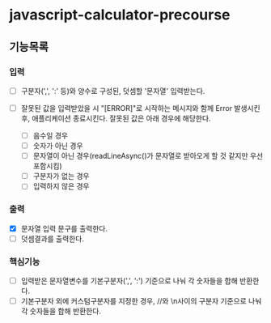 # javascript-calculator-precourse

## 기능목록

### 입력

- [ ] 구분자(',', ':' 등)와 양수로 구성된, 덧셈할 '문자열' 입력받는다.

- [ ] 잘못된 값을 입력받았을 시 "[ERROR]"로 시작하는 메시지와 함께 Error 발생시킨 후, 애플리케이션 종료시킨다. 잘못된 값은 아래 경우에 해당한다.
  - [ ] 음수일 경우
  - [ ] 숫자가 아닌 경우
  - [ ] 문자열이 아닌 경우(readLineAsync()가 문자열로 받아오게 할 것 같지만 우선 포함시킴)
  - [ ] 구분자가 없는 경우
  - [ ] 입력하지 않은 경우

### 출력

- [x] 문자열 입력 문구를 출력한다.
- [ ] 덧셈결과를 출력한다.

### 핵심기능

- [ ] 입력받은 문자열변수를 기본구분자(',', ':') 기준으로 나눠 각 숫자들을 합해 반환한다.
- [ ] 기본구분자 외에 커스텀구분자를 지정한 경우, //와 \n사이의 구분자 기준으로 나눠 각 숫자들을 합해 반환한다.
